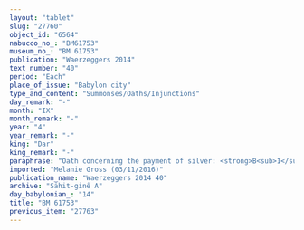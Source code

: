 ```yaml
---
layout: "tablet"
slug: "27760"
object_id: "6564"
nabucco_no_: "BM61753"
museum_no_: "BM 61753"
publication: "Waerzeggers 2014"
text_number: "40"
period: "Each"
place_of_issue: "Babylon city"
type_and_content: "Summonses/Oaths/Injunctions"
day_remark: "-"
month: "IX"
month_remark: "-"
year: "4"
year_remark: "-"
king: "Dar"
king_remark: "-"
paraphrase: "Oath concerning the payment of silver: <strong>B<sub>1</sub></strong> swears (<em>tam&ucirc;</em>) to <strong>A<sub>1</sub></strong> by Bēl and Nab&ucirc; that he will give to him 1/3 mina of silver, claim (<em>ra&scaron;&ucirc;tu</em>) of <strong>A<sub>2</sub></strong>, father of <strong>A<sub>1</sub></strong>, due from <strong>B<sub>2</sub></strong>, father of <strong>B<sub>1</sub></strong>, on the 10<sup>th</sup> of Ṭebēt (X). It is from the share (<em>pūt zitti</em>) of <strong>B<sub>1</sub></strong> which he holds (<em>na&scaron;&ucirc;</em>) together with his brothers. This is apart from (<em>elat</em>) the promissory note (<em>u&rsquo;iltu</em>) concerning 5/6 mina of silver. 3 witnesses and the scribe.<br /> &nbsp;<br /> <strong>A<sub>1</sub></strong> = Marduk-rēmanni/Bēl-uballiṭ//Ṣāhit-gin&ecirc;; <strong>A<sub>2</sub></strong> = Bēl-uballiṭ//Ṣāhit-gin&ecirc;; <strong>B<sub>1</sub></strong> = Kiribti-Marduk/Iqī&scaron;a//Ṣāhit-gin&ecirc;; <strong>B<sub>2</sub></strong> = Iqī&scaron;a//Ṣāhit-gin&ecirc;; Scribe = Nab&ucirc;-ahhē-bulliṭ/Nab&ucirc;-ēre&scaron;//Aya-tabni<br /> &nbsp;<br /> &nbsp;"
imported: "Melanie Gross (03/11/2016)"
publication_name: "Waerzeggers 2014 40"
archive: "Ṣāhit-ginê A"
day_babylonian_: "14"
title: "BM 61753"
previous_item: "27763"
---
```

